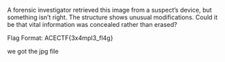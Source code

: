 

A forensic investigator retrieved this image from a suspect’s device, but something isn’t right. The structure shows unusual modifications. Could it be that vital information was concealed rather than erased?

Flag Format: ACECTF{3x4mpl3_fl4g}


we got the jpg file 
